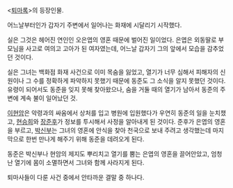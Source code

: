<[퇴마록](%ED%87%B4%EB%A7%88%EB%A1%9D.md)>의 등장인물.

어느날부터인가 갑자기 주변에서 일어나는 화재에 시달리기 시작했다.

실은 그것은 헤어진 연인인 오은엽의 영혼 때문에 벌어진 일이었다. 은엽은 외동딸로 부모님을 사고로 여의고 고아가 된 여자였는데, 어느날
갑자기 그의 앞에서 모습을 감추었던 것이다.

실은 그녀는 백화점 화재 사건으로 이미 목숨을 잃었고, 열기가 너무 심해서 피해자의 신원이나 그 수를 정확하게 파악하지 못했기 때문에 동준도
그 소식을 알지 못했던 것이다. 유령이 되어서도 동준을 잊지 못해 찾아왔으나, 숨을 거둘 때의 열기가 남아서 동준의 주변에 계속 불이
일어났던 것.

[이현암](%EC%9D%B4%ED%98%84%EC%95%94.md)은 악령과의 싸움에서 상처를 입고 병원에 입원했다가 우연히 동준의
일을 눈치챘고, [현승희](%ED%98%84%EC%8A%B9%ED%9D%AC.md)와
[장준후](%EC%9E%A5%EC%A4%80%ED%9B%84.md)가 정보를 투시해서 사정을 알아내게 된 것이다. 준후가 은엽의 영혼을
부르고, [박신부](%EB%B0%95%EC%8B%A0%EB%B6%80.md)는 그녀의 영혼에 안식을 찾아 천국으로 보내 주려고
생각했는데 마지막으로 한번 만나게 해주기 위해 동준을 데려오게 된다.

동준은 박신부나 현암의 제지도 뿌리치고 열기를 뿜는 은엽의 영혼을 끌어안았고, 엄청난 열기에 몸이 소멸하면서 그녀와 함께 사라지게 된다.

퇴마사들이 다룬 사건 중에서 안타까운 결말 중 하나다.

